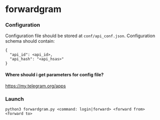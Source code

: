 # forwardgram

### Configuration
Configuration file should be stored at `conf/api_conf.json`.
Configuration schema should contain: 
```
{
  "api_id": <api_id>,
  "api_hash": "<api_hsas>"
}
```
#### Where should i get parameters for config file?
https://my.telegram.org/apps

### Launch

```python3 forwardgram.py <command: login|forward> <forward from> <forward to>```